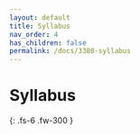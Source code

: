 ```yaml
---
layout: default
title: Syllabus
nav_order: 4
has_children: false
permalink: /docs/3380-syllabus
---
```


# Syllabus

{: .fs-6 .fw-300 }
